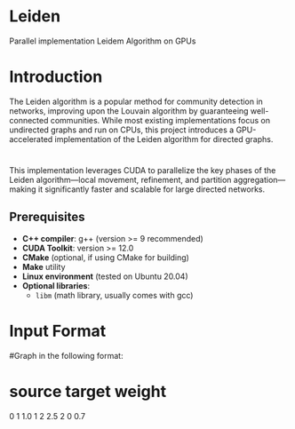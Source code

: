 # Leiden
Parallel implementation Leidem Algorithm on GPUs

# **Introduction**
The Leiden algorithm is a popular method for community detection in networks, improving upon the Louvain algorithm by guaranteeing well-connected communities. While most existing implementations focus on undirected graphs and run on CPUs, this project introduces a GPU-accelerated implementation of the Leiden algorithm for directed graphs.
#
This implementation leverages CUDA to parallelize the key phases of the Leiden algorithm—local movement, refinement, and partition aggregation—making it significantly faster and scalable for large directed networks.

## Prerequisites
- **C++ compiler**: g++ (version >= 9 recommended)
- **CUDA Toolkit**: version >= 12.0
- **CMake** (optional, if using CMake for building)
- **Make** utility
- **Linux environment** (tested on Ubuntu 20.04)
- **Optional libraries**:
  - `libm` (math library, usually comes with gcc)

# **Input Format**
#Graph in the following format:
# source target weight
0 1 1.0
1 2 2.5
2 0 0.7


